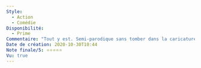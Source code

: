 ```yaml
---
Style:
  - Action
  - Comédie
Disponibilité:
  - Prime
Commentaire: "Tout y est. Semi-parodique sans tomber dans la caricature. Scènes d'action exceptionnelles. Scénario intéressant. "
Date de création: 2020-10-30T10:44
Note finale/5: ⭐⭐⭐⭐⭐
Vu: true
---
```


